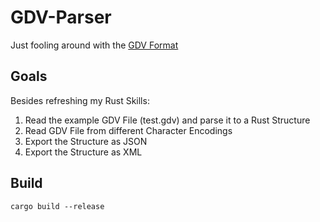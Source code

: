 # GDV-Parser
Just fooling around with the [GDV Format](http://www.gdv-online.de/vuvm/bestand/best_2018.htm)
## Goals
Besides refreshing my Rust Skills:
1. Read the example GDV File (test.gdv) and parse it to a Rust Structure
2. Read GDV File from different Character Encodings
3. Export the Structure as JSON
4. Export the Structure as XML
## Build
```
cargo build --release
```